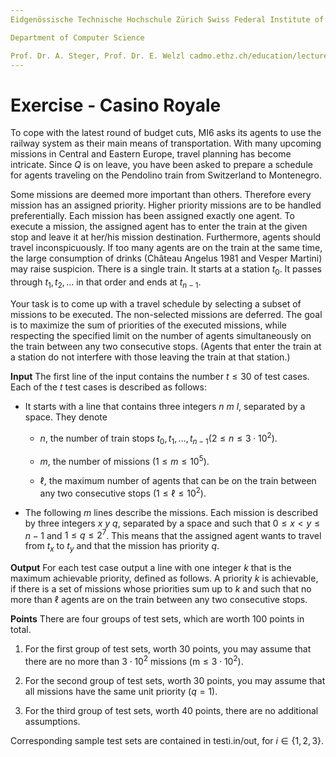 ```yaml
---
Eidgenössische Technische Hochschule Zürich Swiss Federal Institute of Technology Zurich Algorithms Lab HS22

Department of Computer Science

Prof. Dr. A. Steger, Prof. Dr. E. Welzl cadmo.ethz.ch/education/lectures/HS22/algolab
---
```


# Exercise - Casino Royale

To cope with the latest round of budget cuts, MI6 asks its agents to use the railway system as their main means of transportation. With many upcoming missions in Central and Eastern Europe, travel planning has become intricate. Since $Q$ is on leave, you have been asked to prepare a schedule for agents traveling on the Pendolino train from Switzerland to Montenegro.

Some missions are deemed more important than others. Therefore every mission has an assigned priority. Higher priority missions are to be handled preferentially. Each mission has been assigned exactly one agent. To execute a mission, the assigned agent has to enter the train at the given stop and leave it at her/his mission destination. Furthermore, agents should travel inconspicuously. If too many agents are on the train at the same time, the large consumption of drinks (Château Angelus 1981 and Vesper Martini) may raise suspicion. There is a single train. It starts at a station $t_{0}$. It passes through $t_{1}, t_{2}, \ldots$ in that order and ends at $t_{n-1}$.

Your task is to come up with a travel schedule by selecting a subset of missions to be executed. The non-selected missions are deferred. The goal is to maximize the sum of priorities of the executed missions, while respecting the specified limit on the number of agents simultaneously on the train between any two consecutive stops. (Agents that enter the train at a station do not interfere with those leaving the train at that station.)

**Input** The first line of the input contains the number $t \leqslant 30$ of test cases. Each of the $t$ test cases is described as follows:

- It starts with a line that contains three integers $n\ m\ l$, separated by a space. They denote 
  - $n$, the number of train stops $t_{0}, t_{1}, \ldots, t_{n-1}\left(2 \leqslant n \leqslant 3 \cdot 10^{2}\right)$.

  - $m$, the number of missions $\left(1 \leqslant m \leqslant 10^{5}\right)$.

  - $\ell$, the maximum number of agents that can be on the train between any two consecutive stops $\left(1 \leqslant \ell \leqslant 10^{2}\right)$.

- The following $m$ lines describe the missions. Each mission is described by three integers $x\ y\ q$, separated by a space and such that $0 \leqslant x<y \leqslant n-1$ and $1 \leqslant q \leqslant 2^{7}$. This means that the assigned agent wants to travel from $t_{x}$ to $t_{y}$ and that the mission has priority $q$.

**Output** For each test case output a line with one integer $k$ that is the maximum achievable priority, defined as follows. A priority $k$ is achievable, if there is a set of missions whose priorities sum up to $k$ and such that no more than $\ell$ agents are on the train between any two consecutive stops.

**Points** There are four groups of test sets, which are worth 100 points in total.

1. For the first group of test sets, worth 30 points, you may assume that there are no more than $3 \cdot 10^{2}$ missions $\left(\mathrm{m} \leqslant 3 \cdot 10^{2}\right)$.

2. For the second group of test sets, worth 30 points, you may assume that all missions have the same unit priority $(q=1)$.

3. For the third group of test sets, worth 40 points, there are no additional assumptions.

Corresponding sample test sets are contained in testi.in/out, for $i \in\{1,2,3\}$.